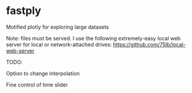 fastply
===============

Motified plotly for exploring large datasets

Note: files must be served. I use the following extremely-easy local web server for local or network-attached drives:
https://github.com/75lb/local-web-server 

TODO:

Option to change interpolation

Fine control of time slider 
